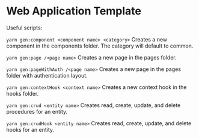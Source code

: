 # Web Application Template

Useful scripts:

`yarn gen:component <component name> <category>`
Creates a new component in the components folder. The category will default to common.

`yarn gen:page /<page name>`
Creates a new page in the pages folder.

`yarn gen:pageWithAuth /<page name>`
Creates a new page in the pages folder with authentication layout.

`yarn gen:contextHook <context name>`
Creates a new context hook in the hooks folder.

`yarn gen:crud <entity name>`
Creates read, create, update, and delete procedures for an entity.

`yarn gen:crudHook <entity name>`
Creates read, create, update, and delete hooks for an entity.
